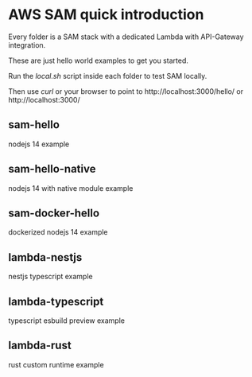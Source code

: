 # AWS SAM quick introduction

Every folder is a SAM stack with a dedicated Lambda with API-Gateway integration.

These are just hello world examples to get you started.

Run the *local.sh* script inside each folder to test SAM locally.

Then use *curl* or your browser to point to http://localhost:3000/hello/ or http://localhost:3000/


## sam-hello

nodejs 14 example


## sam-hello-native

nodejs 14 with native module example


## sam-docker-hello

dockerized nodejs 14 example


## lambda-nestjs

nestjs typescript example


## lambda-typescript

typescript esbuild preview example


## lambda-rust

rust custom runtime example
